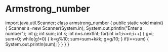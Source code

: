 # Armstrong_number
import java.util.Scanner;
class armstrong_number
{
public static void main()
{
Scanner s=new Scanner(System.in);
System.out.println("Enter a number");
int g;
int sum;
int k;
int n=s.nextInt;
for(int i=1;i<=n;i++)
{
g=i;
sum=0;
while(g!=0)
{
k=g%10;
sum=sum+k*k*k;
g=g/10;
}
if(i==sum)
{
System.out.println(sum);
}
}
}
}
